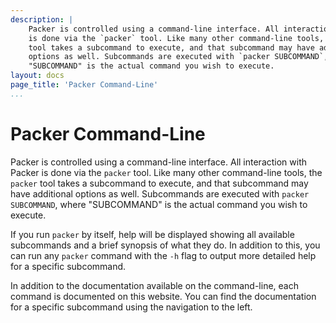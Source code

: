 ```yaml
---
description: |
    Packer is controlled using a command-line interface. All interaction with Packer
    is done via the `packer` tool. Like many other command-line tools, the `packer`
    tool takes a subcommand to execute, and that subcommand may have additional
    options as well. Subcommands are executed with `packer SUBCOMMAND`, where
    "SUBCOMMAND" is the actual command you wish to execute.
layout: docs
page_title: 'Packer Command-Line'
...
```


# Packer Command-Line

Packer is controlled using a command-line interface. All interaction with Packer
is done via the `packer` tool. Like many other command-line tools, the `packer`
tool takes a subcommand to execute, and that subcommand may have additional
options as well. Subcommands are executed with `packer SUBCOMMAND`, where
"SUBCOMMAND" is the actual command you wish to execute.

If you run `packer` by itself, help will be displayed showing all available
subcommands and a brief synopsis of what they do. In addition to this, you can
run any `packer` command with the `-h` flag to output more detailed help for a
specific subcommand.

In addition to the documentation available on the command-line, each command is
documented on this website. You can find the documentation for a specific
subcommand using the navigation to the left.
